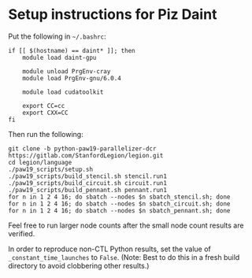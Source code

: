 # Setup instructions for Piz Daint

Put the following in `~/.bashrc`:

```
if [[ $(hostname) == daint* ]]; then
    module load daint-gpu

    module unload PrgEnv-cray
    module load PrgEnv-gnu/6.0.4

    module load cudatoolkit

    export CC=cc
    export CXX=CC
fi
```

Then run the following:

```
git clone -b python-paw19-parallelizer-dcr https://gitlab.com/StanfordLegion/legion.git
cd legion/language
./paw19_scripts/setup.sh
./paw19_scripts/build_stencil.sh stencil.run1
./paw19_scripts/build_circuit.sh circuit.run1
./paw19_scripts/build_pennant.sh pennant.run1
for n in 1 2 4 16; do sbatch --nodes $n sbatch_stencil.sh; done
for n in 1 2 4 16; do sbatch --nodes $n sbatch_circuit.sh; done
for n in 1 2 4 16; do sbatch --nodes $n sbatch_pennant.sh; done
```

Feel free to run larger node counts after the small node count results
are verified.

In order to reproduce non-CTL Python results, set the value of
`_constant_time_launches` to `False`. (Note: Best to do this in a
fresh build directory to avoid clobbering other results.)

